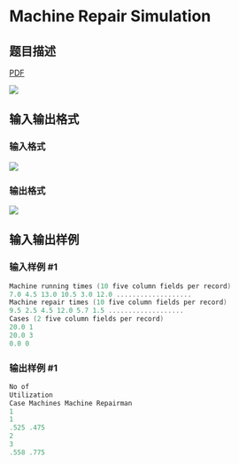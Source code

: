 # Machine Repair Simulation

## 题目描述

[problemUrl]: https://uva.onlinejudge.org/index.php?option=com_onlinejudge&Itemid=8&category=9&page=show_problem&problem=690

[PDF](https://uva.onlinejudge.org/external/7/p749.pdf)

![](https://cdn.luogu.com.cn/upload/vjudge_pic/UVA749/ac643a4a935624bd96f414e414162400f4fd0a3a.png)

## 输入输出格式

### 输入格式

![](https://cdn.luogu.com.cn/upload/vjudge_pic/UVA749/ce1142d093222386d7ca45962242a45f1daf3cf1.png)

### 输出格式

![](https://cdn.luogu.com.cn/upload/vjudge_pic/UVA749/c1a50aec8f51b15ae607009f6bea9c0f15f67e79.png)

## 输入输出样例

### 输入样例 #1

```cpp
Machine running times (10 five column fields per record)
7.0 4.5 13.0 10.5 3.0 12.0 ...................
Machine repair times (10 five column fields per record)
9.5 2.5 4.5 12.0 5.7 1.5 ...................
Cases (2 five column fields per record)
20.0 1
20.0 3
0.0 0
```


### 输出样例 #1

```cpp
No of
Utilization
Case Machines Machine Repairman
1
1
.525 .475
2
3
.558 .775
```


